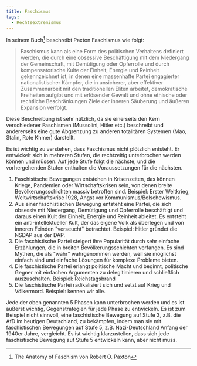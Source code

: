 ```yaml
---
title: Faschismus
tags:
  - Rechtsextremismus
---
```

In seinem Buch[^paxton] beschreibt Paxton Faschismus wie folgt:

>Faschismus kann als eine Form des politischen Verhaltens definiert werden, die durch eine obsessive Beschäftigung mit dem Niedergang der Gemeinschaft, mit Demütigung oder Opferrolle und durch kompensatorische Kulte der Einheit, Energie und Reinheit gekennzeichnet ist, in denen eine massenhafte Partei engagierter nationalistischer Kämpfer, die in unsicherer, aber effektiver Zusammenarbeit mit den traditionellen Eliten arbeitet, demokratische Freiheiten aufgibt und mit erlösender Gewalt und ohne ethische oder rechtliche Beschränkungen Ziele der inneren Säuberung und äußeren Expansion verfolgt.

Diese Beschreibung ist sehr nützlich, da sie einerseits den Kern verschiedener Faschismen (Mussolini, Hitler etc.) beschreibt und andererseits eine gute Abgrenzung zu anderen totalitären Systemen (Mao, Stalin, Rote Khmer) darstellt.

Es ist wichtig zu verstehen, dass Faschismus nicht plötzlich entsteht. Er entwickelt sich in mehreren Stufen, die rechtzeitig unterbrochen werden können und müssen. Auf jede Stufe folgt die nächste, und die vorhergehenden Stufen enthalten die Voraussetzungen für die nächsten.

1. Faschistische Bewegungen entstehen in Krisenzeiten, das können Kriege, Pandemien oder Wirtschaftskrisen sein, von denen breite Bevölkerungsschichten massiv betroffen sind. Beispiel: Erster Weltkrieg, Weltwirtschaftskrise 1928, Angst vor Kommunismus/Bolschewismus.
2. Aus einer faschistischen Bewegung entsteht eine Partei, die sich obsessiv mit Niedergang, Demütigung und Opferrolle beschäftigt und daraus einen Kult der Einheit, Energie und Reinheit ableitet. Es entsteht ein anti-intellektueller Kult, der das eigene Volk als überlegen und von inneren Feinden "verseucht" betrachtet. Beispiel: Hitler gründet die NSDAP aus der DAP.
3. Die faschistische Partei steigert ihre Popularität durch sehr einfache Erzählungen, die in breiten Bevölkerungsschichten verfangen. Es sind Mythen, die als "wahr" wahrgenommen werden, weil sie möglichst einfach sind und einfache Lösungen für komplexe Probleme bieten.
4. Die faschistische Partei erlangt politische Macht und beginnt, politische Gegner mit einfachen Argumenten zu delegitimieren und schließlich auszuschalten. Beispiel: Reichstagsbrand
5. Die faschistische Partei radikalisiert sich und setzt auf Krieg und Völkermord. Beispiel: kennen wir alle.

Jede der oben genannten 5 Phasen kann unterbrochen werden und es ist äußerst wichtig, Gegenstrategien für jede Phase zu entwickeln. Es ist zum Beispiel nicht sinnvoll, eine faschistische Bewegung auf Stufe 3, z.B. die AfD im heutigen Deutschland, zu bekämpfen, indem man sie mit faschistischen Bewegungen auf Stufe 5, z.B. Nazi-Deutschland Anfang der 1940er Jahre, vergleicht. Es ist wichtig klarzustellen, dass sich jede faschistische Bewegung auf Stufe 5 entwickeln kann, aber nicht muss.

[^paxton]: The Anatomy of Faschism von Robert O. Paxton